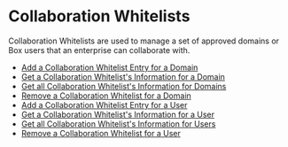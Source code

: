 Collaboration Whitelists
========================

Collaboration Whitelists are used to manage a set of approved domains or Box users that an enterprise
can collaborate with.

* [Add a Collaboration Whitelist Entry for a Domain](#add-a-collaboration-whitelist-for-a-domain)
* [Get a Collaboration Whitelist's Information for a Domain](#get-a-collaboration-whitelists-information-for--a-domain)
* [Get all Collaboration Whitelist's Information for Domains](#get-all-collaboration-whitelists-information-for-domains)
* [Remove a Collaboration Whitelist for a Domain](#remove-a-collaboration-whitelist-for-a-domain)
* [Add a Collaboration Whitelist Entry for a User](#add-a-collaboration-whitelist-for-a-user)
* [Get a Collaboration Whitelist's Information for a User](#get-a-collaboration-whitelists-information-for-a-user)
* [Get all Collaboration Whitelist's Information for Users](#get-all-collaboration-whitelists-information-for-users)
* [Remove a Collaboration Whitelist for a User](#remove-a-collaboration-whitelist-for-a-user)